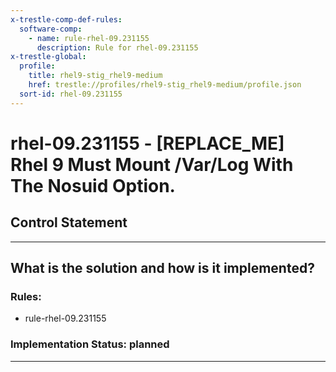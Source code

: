 ```yaml
---
x-trestle-comp-def-rules:
  software-comp:
    - name: rule-rhel-09.231155
      description: Rule for rhel-09.231155
x-trestle-global:
  profile:
    title: rhel9-stig_rhel9-medium
    href: trestle://profiles/rhel9-stig_rhel9-medium/profile.json
  sort-id: rhel-09.231155
---
```


# rhel-09.231155 - \[REPLACE_ME\] Rhel 9 Must Mount /Var/Log With The Nosuid Option.

## Control Statement

______________________________________________________________________

## What is the solution and how is it implemented?

<!-- For implementation status enter one of: implemented, partial, planned, alternative, not-applicable -->

<!-- Note that the list of rules under ### Rules: is read-only and changes will not be captured after assembly to JSON -->

<!-- Add control implementation description here for control: rhel-09.231155 -->

### Rules:

  - rule-rhel-09.231155

### Implementation Status: planned

______________________________________________________________________

